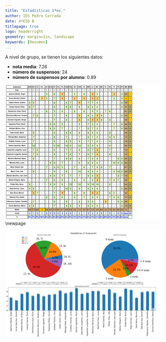 ```yaml
---
title: "Estadísticas 1ªev." 
author: IES Pedro Cerrada
date: 4ºESO B
titlepage: true
logo: headerright
geometry: margin=1in, landscape
keywords: [Resumen]
...
```

A nivel de grupo, se tienen los siguientes datos: 
 
* **nota media**: 7.26 
* **número de suspensos**: 24 
* **número de suspensos por alumno**: 0.89 
  
 ![](actilla_1ev.png)\newpage
 
 ![](resumen_1ev.png) 
 
